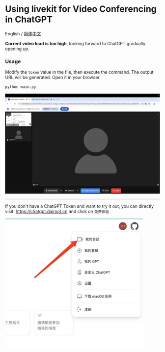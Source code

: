 # Using livekit for Video Conferencing in ChatGPT
English / [简体中文](./README_CN.md)

**Current video load is too high**, looking forward to ChatGPT gradually opening up.



### Usage
Modify the `token` value in the file, then execute the command. The output URL will be generated. Open it in your browser.

```bash
python main.py
```
![效果图](./docs/zs.jpg)

--- 

If you don't have a ChatGPT Token and want to try it out, you can directly visit: https://chatgpt.dairoot.cn and click on `免费体验`


<img src="./docs/ty.jpg" alt="体验" width="450"/>
